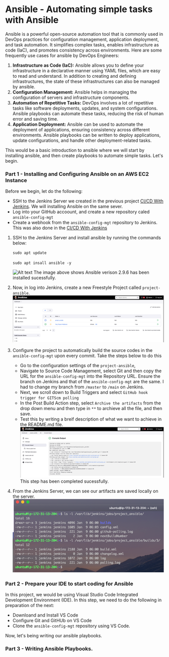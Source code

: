 # Ansible - Automating simple tasks with Ansible

Ansible is a powerful open-source automation tool that is commonly used in DevOps practices for configuration management, application deployment, and task automation. It simplifies complex tasks, enables infrastructure as code (IaC), and promotes consistency across environments. Here are some frequently use cases for ansible by DevOps Engineers:

1. **Infrastructure as Code (IaC):** Ansible allows you to define your infrastructure in a declarative manner using YAML files, which are easy to read and understand. In addition to creating and defining infrastructures, the state of these infrastructures can also be managed by ansible.
2. **Configuration Management:** Ansible helps in managing the configuration of servers and infrastructure components.
3. **Automation of Repetitive Tasks:** DevOps involves a lot of repetitive tasks like software deployments, updates, and system configurations. Ansible playbooks can automate these tasks, reducing the risk of human error and saving time.
4. **Application Deployment:** Ansible can be used to automate the deployment of applications, ensuring consistency across different environments. Ansible playbooks can be written to deploy applications, update configurations, and handle other deployment-related tasks.

This would be a basic introduction to ansible where we will start by installing ansible, and then create playbooks to automate simple tasks. Let's begin.

### Part 1 - Installing and Configuring Ansible on an AWS EC2 Instance

Before we begin, let do the following:

- SSH to the Jenkins Server we created in the previous project [CI/CD With Jenkins](https://github.com/iamYole/DIO-Projects/tree/main/Project%2011%20-%20CI%20CD%20With%20Jenkins). We will installing Ansible on the same sever.
- Log into your GitHub accoount, and create a new repository caled `ansible-config-mgt`
- Create a webhook from the `ansible-config-mgt` repository to Jenkins. This was also done in the [CI/CD With Jenkins](https://github.com/iamYole/DIO-Projects/tree/main/Project%2011%20-%20CI%20CD%20With%20Jenkins)

1.  SSH to the Jenkins Server and install ansible by running the commands below:

        sudo apt update

        sudo apt insall ansible -y

    ![Alt text](Images/img-01.png)
    The image above shows Ansible verison 2.9.6 has been installed sucessfully.

2.  Now, in log into Jenkins, create a new Freestyle Project called `project-ansible`.
    ![Alt text](Images/Img_02.png)
3.  Configure the project to automatically build the source codes in the `ansible-config-mgt` upon every commit. Take the steps below to do this

    - Go to the configuration settings of the `project-ansible`,
    - Navigate to Source Code Management, select Git and then copy the URL for the `ansible-config-mgt` into the Repository URL. Ensure the branch on Jenkins and that of the `ansible-config-mgt` are the same. I had to change my branch from `/master` to `/main` on Jenkins.
    - Next, we scroll down to Build Triggers and select `GitHub hook trigger for GITScm polling`
    - In the Post Build Action step, select `Archive the artifacts` from the drop down menu and then type in `**` to archieve all the file, and then save.
    - Test this by writing a breif description of what we want to achieve in the README.md file.
      ![Alt text](Images/Img_03.png)
      This step has been completed sucessfully.

4.  From the Jenkins Server, we can see our artifacts are saved locally on the server.
    ![Alt text](Images/Img_04.png)

### Part 2 - Prepare your IDE to start coding for Ansible

In this project, we would be using Visual Studio Code Integrated Development Environment (IDE).
In this step, we need to do the following in preparation of the next:

- Downloand and Install VS Code
- Configure Git and GitHUb on VS Code
- Clone the `ansible-config-mgt` repository using VS Code.

Now, let's being writing our ansible playbooks.

### Part 3 - Writing Ansible Playbooks.

